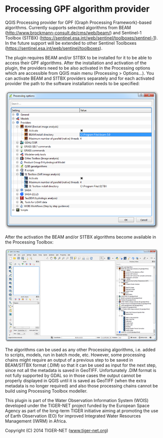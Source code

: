 Processing GPF algorithm provider
==============

QGIS Processing provider for GPF (Graph Processing Framework)-based algorithms. Currently supports selected algorithms from BEAM (http://www.brockmann-consult.de/cms/web/beam/) and Sentinel-1 Toolbox (S1TBX) (https://sentinel.esa.int/web/sentinel/toolboxes/sentinel-1). In the future support will be extended to other Sentinel Toolboxes (https://sentinel.esa.int/web/sentinel/toolboxes).

The plugin requires BEAM and/or S1TBX to be installed for it to be able to access their GPF algorithms. After the installation and activation of the plugin, the providers need to be also activated in the Processing options which are accessible from QGIS main menu (Processing > Options...). You can activate BEAM and S1TBX providers separately and for each activated provider the path to the software installation needs to be specified:

![](https://github.com/TIGER-NET/screenshots/blob/master/Processing-GPF/activate.png)

After the activation the BEAM and/or S1TBX algorithms become available in the Processing Toolbox:

![](https://github.com/TIGER-NET/screenshots/blob/master/Processing-GPF/algorithms.png)

The algorithms can be used as any other Processing algorithms, i.e. added to scripts, models, run in batch mode, etc. However, some processing chains might require an output of a previous step to be saved in BEAM/S1TBX format (.DIM) so that it can be used as input for the next step, since not all the metadata is saved in GeoTIFF. Unfortunately .DIM format is not fully supported by GDAL so in those cases the output cannot be properly displayed in QGIS until it is saved as GeoTIFF (when the extra metadata is no longer required) and also those processing chains cannot be build using Processing Toolbox modeller. 

This plugin is part of the Water Observation Information System (WOIS) developed under the TIGER-NET project funded by the European Space Agency as part of the long-term TIGER initiative aiming at promoting the use of Earth Observation (EO) for improved Integrated Water Resources Management (IWRM) in Africa.

Copyright (C) 2014 TIGER-NET (www.tiger-net.org)
